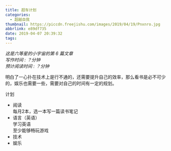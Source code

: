 ```yaml
---
title: 超车计划
categories:
  - 超越自我
thumbnail: https://piccdn.freejishu.com/images/2019/04/19/Pnxnro.jpg
abbrlink: e89df735
date: 2019-04-07 20:39:32
tags:
---
```

*这是六等星的小宇宙的第 6 篇文章  
写作时间 : ？分钟  
预计阅读时间 : ？分钟*

明白了一心扑在技术上是行不通的，还需要提升自己的效率，那么看书是必不可少的，娱乐也需要一些，需要对自己的时间有一定的规划。

计划
- 阅读  
每月2本，选一本写一篇读书笔记  
- 语言（英语）  
学习英语  
至少能够畅玩游戏
- 技术
- 娱乐
